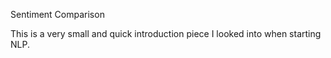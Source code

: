 Sentiment Comparison 

This is a very small and quick introduction piece I looked into when starting NLP. 
